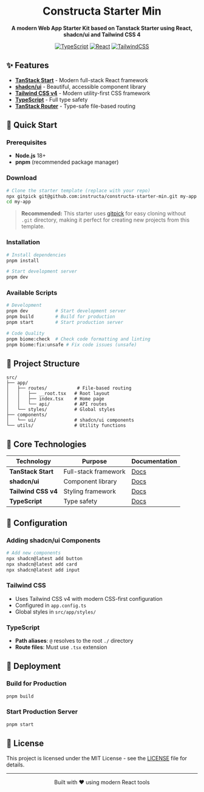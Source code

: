 <div align="center">
  <h1>Constructa Starter Min</h1>
  <p><strong>A modern Web App Starter Kit based on Tanstack Starter using React, shadcn/ui and Tailwind CSS 4</strong></p>
  
  [![TypeScript](https://img.shields.io/badge/TypeScript-007ACC?style=for-the-badge&logo=typescript&logoColor=white)](https://typescriptlang.org/)
  [![React](https://img.shields.io/badge/React-20232A?style=for-the-badge&logo=react&logoColor=61DAFB)](https://reactjs.org/)
  [![TailwindCSS](https://img.shields.io/badge/Tailwind_CSS-38B2AC?style=for-the-badge&logo=tailwind-css&logoColor=white)](https://tailwindcss.com/)
</div>

## ✨ Features

- **[TanStack Start](https://tanstack.com/start)** - Modern full-stack React framework
- **[shadcn/ui](https://ui.shadcn.com/)** - Beautiful, accessible component library
- **[Tailwind CSS v4](https://tailwindcss.com/)** - Modern utility-first CSS framework
- **[TypeScript](https://typescriptlang.org/)** - Full type safety
- **[TanStack Router](https://tanstack.com/router)** - Type-safe file-based routing

## 🚀 Quick Start

### Prerequisites

- **Node.js** 18+
- **pnpm** (recommended package manager)

### Download

```bash
# Clone the starter template (replace with your repo)
npx gitpick git@github.com:instructa/constructa-starter-min.git my-app
cd my-app
```

> **Recommended:** This starter uses [gitpick](https://github.com/nrjdalal/gitpick) for easy cloning without `.git` directory, making it perfect for creating new projects from this template.

### Installation

```bash
# Install dependencies
pnpm install

# Start development server
pnpm dev
```

### Available Scripts

```bash
# Development
pnpm dev          # Start development server
pnpm build        # Build for production
pnpm start        # Start production server

# Code Quality
pnpm biome:check  # Check code formatting and linting
pnpm biome:fix:unsafe # Fix code issues (unsafe)
```

## 📁 Project Structure

```
src/
├── app/
│   ├── routes/           # File-based routing
│   │   ├── __root.tsx   # Root layout
│   │   ├── index.tsx    # Home page
│   │   └── api/         # API routes
│   └── styles/          # Global styles
├── components/
│   └── ui/              # shadcn/ui components
└── utils/               # Utility functions
```

## 🎯 Core Technologies

| Technology          | Purpose              | Documentation                       |
| ------------------- | -------------------- | ----------------------------------- |
| **TanStack Start**  | Full-stack framework | [Docs](https://tanstack.com/start)  |
| **shadcn/ui**       | Component library    | [Docs](https://ui.shadcn.com/)      |
| **Tailwind CSS v4** | Styling framework    | [Docs](https://tailwindcss.com/)    |
| **TypeScript**      | Type safety          | [Docs](https://typescriptlang.org/) |

## 🔧 Configuration

### Adding shadcn/ui Components

```bash
# Add new components
npx shadcn@latest add button
npx shadcn@latest add card
npx shadcn@latest add input
```

### Tailwind CSS

- Uses Tailwind CSS v4 with modern CSS-first configuration
- Configured in `app.config.ts`
- Global styles in `src/app/styles/`

### TypeScript

- **Path aliases**: `@` resolves to the root `./` directory
- **Route files**: Must use `.tsx` extension

## 🚀 Deployment

### Build for Production

```bash
pnpm build
```

### Start Production Server

```bash
pnpm start
```

## 📄 License

This project is licensed under the MIT License - see the [LICENSE](LICENSE) file for details.

---

<div align="center">
  <p>Built with ❤️ using modern React tools</p>
</div>
